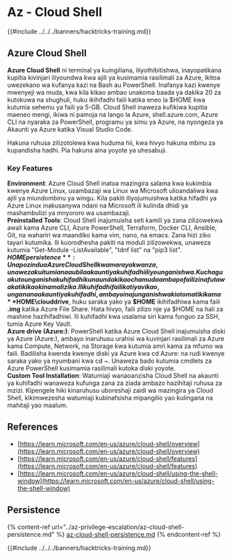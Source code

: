 # Az - Cloud Shell

{{#include ../../../banners/hacktricks-training.md}}

## Azure Cloud Shell

**Azure Cloud Shell** ni terminal ya kuingiliana, iliyothibitishwa, inayopatikana kupitia kivinjari iliyoundwa kwa ajili ya kusimamia rasilimali za Azure, ikitoa uwezekano wa kufanya kazi na Bash au PowerShell. Inafanya kazi kwenye mwenyeji wa muda, kwa kila kikao ambao unakoma baada ya dakika 20 za kutokuwa na shughuli, huku ikihifadhi faili katika eneo la $HOME kwa kutumia sehemu ya faili ya 5-GB. Cloud Shell inaweza kufikiwa kupitia maeneo mengi, ikiwa ni pamoja na lango la Azure, shell.azure.com, Azure CLI na nyaraka za PowerShell, programu ya simu ya Azure, na nyongeza ya Akaunti ya Azure katika Visual Studio Code.

Hakuna ruhusa zilizotolewa kwa huduma hii, kwa hivyo hakuna mbinu za kupandisha hadhi. Pia hakuna aina yoyote ya uhesabuji.

### Key Features

**Environment**: Azure Cloud Shell inatoa mazingira salama kwa kukimbia kwenye Azure Linux, usambazaji wa Linux wa Microsoft ulioandaliwa kwa ajili ya miundombinu ya wingu. Kila pakiti iliyojumuishwa katika hifadhi ya Azure Linux inakusanywa ndani na Microsoft ili kulinda dhidi ya mashambulizi ya mnyororo wa usambazaji.  
**Preinstalled Tools**: Cloud Shell inajumuisha seti kamili ya zana zilizowekwa awali kama Azure CLI, Azure PowerShell, Terraform, Docker CLI, Ansible, Git, na wahariri wa maandiko kama vim, nano, na emacs. Zana hizi ziko tayari kutumika. Ili kuorodhesha pakiti na moduli zilizowekwa, unaweza kutumia "Get-Module -ListAvailable", "tdnf list" na "pip3 list".  
**$HOME persistence**: Unapozindua Azure Cloud Shell kwa mara ya kwanza, unaweza kuitumia na au bila akaunti ya kuhifadhi iliyounganishwa. Kuchagua kutounganisha kuhifadhi kunaunda kikao cha muda ambapo faili zinafuta wakati kikao kinamalizika. Ili kuhifadhi faili kati ya vikao, ungana na akaunti ya kuhifadhi, ambayo inajunganishwa kiotomatiki kama **$HOME\clouddrive**, huku saraka yako ya **$HOME** ikihifadhiwa kama faili **.img** katika Azure File Share. Hata hivyo, faili zilizo nje ya $HOME na hali za mashine hazihifadhiwi. Ili kuhifadhi kwa usalama siri kama funguo za SSH, tumia Azure Key Vault.  
**Azure drive (Azure:)**: PowerShell katika Azure Cloud Shell inajumuisha diski ya Azure (Azure:), ambayo inaruhusu urahisi wa kuvinjari rasilimali za Azure kama Compute, Network, na Storage kwa kutumia amri kama za mfumo wa faili. Badilisha kwenda kwenye diski ya Azure kwa cd Azure: na rudi kwenye saraka yako ya nyumbani kwa cd ~. Unaweza bado kutumia cmdlets za Azure PowerShell kusimamia rasilimali kutoka diski yoyote.  
**Custom Tool Installation**: Watumiaji wanaoanzisha Cloud Shell na akaunti ya kuhifadhi wanaweza kufunga zana za ziada ambazo hazihitaji ruhusa za mzizi. Kipengele hiki kinaruhusu uboreshaji zaidi wa mazingira ya Cloud Shell, kikimwezesha watumiaji kubinafsisha mipangilio yao kulingana na mahitaji yao maalum.

## References

* [https://learn.microsoft.com/en-us/azure/cloud-shell/overview](https://learn.microsoft.com/en-us/azure/cloud-shell/overview)
* [https://learn.microsoft.com/en-us/azure/cloud-shell/features](https://learn.microsoft.com/en-us/azure/cloud-shell/features)
* [https://learn.microsoft.com/en-us/azure/cloud-shell/using-the-shell-window](https://learn.microsoft.com/en-us/azure/cloud-shell/using-the-shell-window)

## Persistence

{% content-ref url="../az-privilege-escalation/az-cloud-shell-persistence.md" %}
[az-cloud-shell-persistence.md](../az-privilege-escalation/az-cloud-shell-persistence.md)
{% endcontent-ref %}

{{#include ../../../banners/hacktricks-training.md}}
